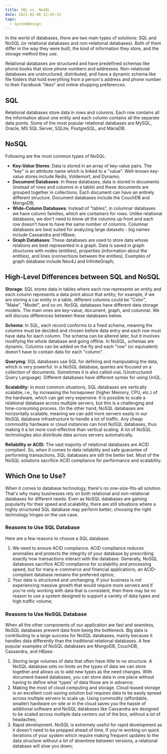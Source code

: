 ```yaml
---
title: SQL vs. NoSQL
date: 2021-02-06 12:45:33
tags:
  - SystemDesign
---
```

In the world of databases, there are two main types of solutions: SQL and NoSQL (or relational databases and non-relational databases). Both of them differ in the way they were built, the kind of information they store, and the storage method they use.

Relational databases are structured and have predefined schemas like phone books that store phone numbers and addresses. Non-relational databases are unstructured, distributed, and have a dynamic schema like file folders that hold everything from a person's address and phone number to their Facebook "likes" and online shopping preferences.

## SQL
Relational databases store data in rows and columns. Each row contains all the information about one entity and each column contains all the separate data points. Some of the most popular relational databases are MySQL, Oracle, MS SQL Server, SQLite, PostgreSQL, and MariaDB.

## NoSQL
Following are the most common types of NoSQL:
- **Key-Value Stores**: Data is stored in an array of key-value pairs. The "key" is an attribute name which is linked to a "value". Well-known key-value stores include Redis, Voldemort, and Dynamo;
- **Document Databases**: In these databases, data is stored in documents (instead of rows and columns in a table) and these documents are grouped together in collections. Each document can have an entirely different structure. Document databases include the CouchDB and MongoDB;
- **Wide-Column Databases**: Instead of "tables", in columnar databases we have column families, which are containers for rows. Unlike relational databases, we don't need to know all the columns up front and each row doesn't have to have the same number of columns. Columnar databases are best suited for analyzing large datasets - big names include Cassandra and HBase;
- **Graph Databases**: These databases are used to store data whose relations are best represented in a graph. Data is saved in graph structures with nodes (entities), properties (information about the entities), and lines (connections between the entities). Examples of graph database include Neo4J and InfiniteGraph;

<!--more-->
## High-Level Differences between SQL and NoSQL
**Storage**: SQL stores data in tables where each row represents an entity and each column represents a data point about that entity; for example, if we are storing a car entity in a table, different columns could be "Color", "Make", "Model", and so on.
NoSQL databases have different data storage models. The main ones are key-value, document, graph, and columnar. We will discuss differences between these databases below.

**Schema**: In SQL, each record conforms to a fixed schema, meaning the columns must be decided and chosen before data entry and each row must have data for each column. The schema can be altered later, but it involves modifying the whole database and going offline.
In NoSQL, schemas are dynamic. Columns can be added on the fly and each "row" (or equivalent) doesn't have to contain data for each "column".

**Querying**: SQL databases use SQL for defining and manipulating the data, which is very powerful. In a NoSQL database, queries are focused on a collection of documents. Sometimes it is also called `UnQL` (Unstructured Query Language). Different databases have different syntax for using UnQL.

**Scalability**: In most common situations, SQL databases are vertically scalable, i.e., by increasing the horsepower (higher Memory, CPU, etc.) of the hardware, which can get very expensive. It is possible to scale a relational database across multiple servers, but this is a challenging and time-consuming process.
On the other hand, NoSQL databases are horizontally scalable, meaning we can add more servers easily in our NoSQL database infrastructure to handle a lot of traffic. Any cheap commodity hardware or cloud instances can host NoSQL databases, thus making it a lot more cost-effective than vertical scaling. A lot of NoSQL technologies also distribute data across servers automatically.

**Reliability or ACID**: The vast majority of relational databases are ACID compliant. So, when it comes to data reliability and safe guarantee of performing transactions, SQL databases are still the better bet.
Most of the NoSQL solutions sacrifice ACID compliance for performance and scalability.

## Which One to Use?
When it comes to database technology, there's no one-size-fits-all solution. That's why many businesses rely on both relational and non-relational databases for different needs. Even as NoSQL databases are gaining popularity for their speed and scalability, there are still situations where a highly structured SQL database may perform better; choosing the right technology hinges on the use case.

### Reasons to Use SQL Database
Here are a few reasons to choose a SQL database:
1. We need to ensure ACID compliance. ACID compliance reduces anomalies and protects the integrity of your database by prescribing exactly how transactions interact with the database. Generally, NoSQL databases sacrifice ACID compliance for scalability and processing speed, but for many e-commerce and financial applications, an ACID-compliant database remains the preferred option;
2. Your data is structured and unchanging. If your business is not experiencing massive growth that would require more servers and if you're only working with data that is consistent, then there may be no reason to use a system designed to support a variety of data types and high traffic volume;

### Reasons to Use NoSQL Database
When all the other components of our application are fast and seamless, NoSQL databases prevent data from being the bottleneck. Big data is contributing to a large success for NoSQL databases, mainly because it handles data differently than the traditional relational databases. A few popular examples of NoSQL databases are MongoDB, CouchDB, Cassandra, and HBase:
1. Storing large volumes of data that often have little to no structure. A NoSQL database sets no limits on the types of data we can store together and allows us to add new types as the need changes. With document-based databases, you can store data in one place without having to define what 'types' of data those are in advance;
2. Making the most of cloud computing and storage. Cloud-based storage is an excellent cost-saving solution but requires data to be easily spread across multiple servers to scale up. Using commodity (affordable, smaller) hardware on-site or in the cloud saves you the hassle of additional software and NoSQL databases like Cassandra are designed to be scaled across multiple data centers out of the box, without a lot of headaches;
3. Rapid development. NoSQL is extremely useful for rapid development as it doesn't need to be prepped ahead of time. If you're working on quick iterations of your system which require making frequent updates to the data structure without a lot of downtime between versions, a relational database will slow you down;
